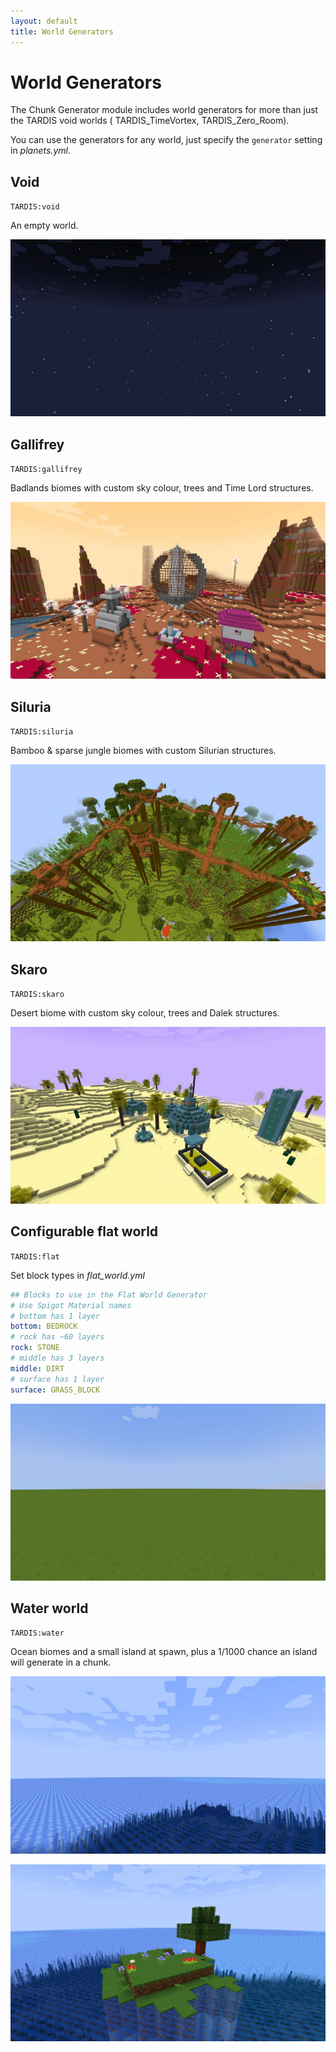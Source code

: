 ```yaml
---
layout: default
title: World Generators
---
```


# World Generators

The Chunk Generator module includes world generators for more than just the TARDIS void worlds (
TARDIS_TimeVortex, TARDIS_Zero_Room).

You can use the generators for any world, just specify the `generator` setting in _planets.yml_.

## Void

`TARDIS:void`

An empty world.

![Void world](/images/docs/void_world.jpg)

## Gallifrey

`TARDIS:gallifrey`

Badlands biomes with custom sky colour, trees and Time Lord structures.

![Gallifrey world](/images/docs/gallifrey.jpg)

## Siluria

`TARDIS:siluria`

Bamboo & sparse jungle biomes with custom Silurian structures.

![Siluria world](/images/docs/siluria.jpg)

## Skaro

`TARDIS:skaro`

Desert biome with custom sky colour, trees and Dalek structures.

![Skaro world](/images/docs/skaro.jpg)

## Configurable flat world

`TARDIS:flat`

Set block types in _flat\_world.yml_

```yaml title="/plugins/TARDIS/flat_world.yml"
## Blocks to use in the Flat World Generator
# Use Spigot Material names
# bottom has 1 layer
bottom: BEDROCK
# rock has ~60 layers
rock: STONE
# middle has 3 layers
middle: DIRT
# surface has 1 layer
surface: GRASS_BLOCK
```

![Flat world](/images/docs/flat_world.jpg)

## Water world

`TARDIS:water`

Ocean biomes and a small island at spawn, plus a 1/1000 chance an island will generate in a chunk.

![Water world](/images/docs/water_world_1.jpg)

![Water world](/images/docs/water_world_2.jpg)

